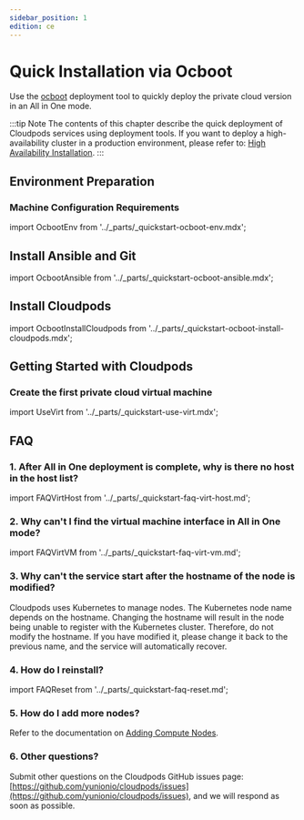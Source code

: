 ```yaml
---
sidebar_position: 1
edition: ce
---
```


# Quick Installation via Ocboot

Use the [ocboot](https://github.com/yunionio/ocboot) deployment tool to quickly deploy the private cloud version in an All in One mode.


:::tip Note
The contents of this chapter describe the quick deployment of Cloudpods services using deployment tools. If you want to deploy a high-availability cluster in a production environment, please refer to: [High Availability Installation](./ha-ce).
:::

## Environment Preparation

### Machine Configuration Requirements

import OcbootEnv from '../_parts/_quickstart-ocboot-env.mdx';

<OcbootEnv />

## Install Ansible and Git

import OcbootAnsible from '../_parts/_quickstart-ocboot-ansible.mdx';

<OcbootAnsible />

## Install Cloudpods

import OcbootInstallCloudpods from '../_parts/_quickstart-ocboot-install-cloudpods.mdx';

<OcbootInstallCloudpods productVersion="virt" />

## Getting Started with Cloudpods

### Create the first private cloud virtual machine

import UseVirt from '../_parts/_quickstart-use-virt.mdx';

<UseVirt />

## FAQ

### 1. After All in One deployment is complete, why is there no host in the host list?

import FAQVirtHost from '../_parts/_quickstart-faq-virt-host.md';

<FAQVirtHost />

### 2. Why can't I find the virtual machine interface in All in One mode?

import FAQVirtVM from '../_parts/_quickstart-faq-virt-vm.md';

<FAQVirtVM />

### 3. Why can't the service start after the hostname of the node is modified?

Cloudpods uses Kubernetes to manage nodes. The Kubernetes node name depends on the hostname. Changing the hostname will result in the node being unable to register with the Kubernetes cluster. Therefore, do not modify the hostname. If you have modified it, please change it back to the previous name, and the service will automatically recover.

### 4. How do I reinstall?

import FAQReset from '../_parts/_quickstart-faq-reset.md';

<FAQReset />

### 5. How do I add more nodes?

Refer to the documentation on [Adding Compute Nodes](./host).

### 6. Other questions?

Submit other questions on the Cloudpods GitHub issues page: [https://github.com/yunionio/cloudpods/issues](https://github.com/yunionio/cloudpods/issues), and we will respond as soon as possible.
